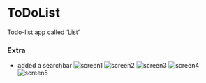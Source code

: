 # ToDoList
Todo-list app called ‘List’

### Extra
- added a searchbar
![screen1](naam1.png)
![screen2](naam2.png)
![screen3](naam3.png)
![screen4](naam4.png)
![screen5](naam5.png)
